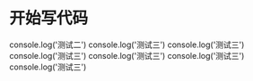 # 开始写代码
console.log('测试二')
console.log('测试三')
console.log('测试三')
console.log('测试三')
console.log('测试三')
console.log('测试三')
console.log('测试三')




